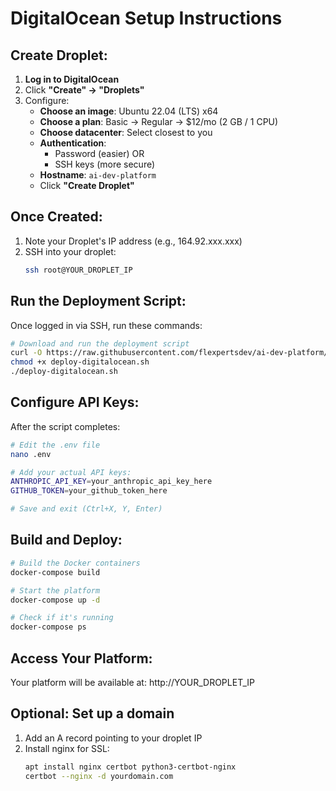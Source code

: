 # DigitalOcean Setup Instructions

## Create Droplet:

1. **Log in to DigitalOcean**
2. Click **"Create" → "Droplets"**
3. Configure:
   - **Choose an image**: Ubuntu 22.04 (LTS) x64
   - **Choose a plan**: Basic → Regular → $12/mo (2 GB / 1 CPU)
   - **Choose datacenter**: Select closest to you
   - **Authentication**: 
     - Password (easier) OR
     - SSH keys (more secure)
   - **Hostname**: `ai-dev-platform`
   - Click **"Create Droplet"**

## Once Created:

1. Note your Droplet's IP address (e.g., 164.92.xxx.xxx)
2. SSH into your droplet:
   ```bash
   ssh root@YOUR_DROPLET_IP
   ```

## Run the Deployment Script:

Once logged in via SSH, run these commands:

```bash
# Download and run the deployment script
curl -O https://raw.githubusercontent.com/flexpertsdev/ai-dev-platform/main/deploy-digitalocean.sh
chmod +x deploy-digitalocean.sh
./deploy-digitalocean.sh
```

## Configure API Keys:

After the script completes:

```bash
# Edit the .env file
nano .env

# Add your actual API keys:
ANTHROPIC_API_KEY=your_anthropic_api_key_here
GITHUB_TOKEN=your_github_token_here

# Save and exit (Ctrl+X, Y, Enter)
```

## Build and Deploy:

```bash
# Build the Docker containers
docker-compose build

# Start the platform
docker-compose up -d

# Check if it's running
docker-compose ps
```

## Access Your Platform:

Your platform will be available at:
http://YOUR_DROPLET_IP

## Optional: Set up a domain

1. Add an A record pointing to your droplet IP
2. Install nginx for SSL:
   ```bash
   apt install nginx certbot python3-certbot-nginx
   certbot --nginx -d yourdomain.com
   ```
